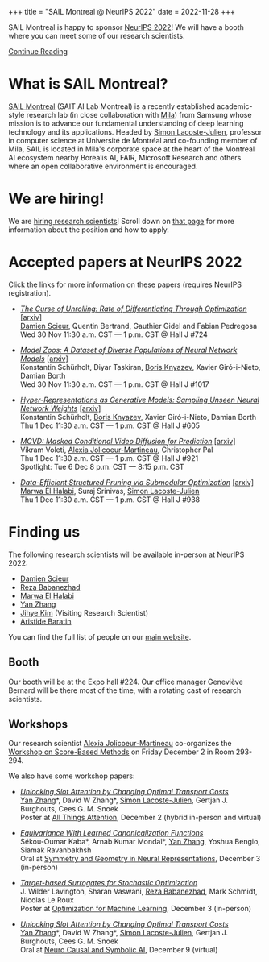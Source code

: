 +++
title = "SAIL Montreal @ NeurIPS 2022"
date = 2022-11-28
+++



SAIL Montreal is happy to sponsor [NeurIPS 2022](https://neurips.cc/Conferences/2022/)! We will have a booth where you can meet some of our research scientists.

<a href="{{ page.permalink }}#continue-reading">Continue Reading</a>
<!-- more -->

# What is SAIL Montreal?
[SAIL Montreal](https://www.sait.samsung.co.kr/saithome/about/labs.do) (SAIT AI Lab Montreal) is a recently established academic-style research lab (in close collaboration with [Mila](https://mila.quebec/)) from Samsung whose mission is to advance our fundamental understanding of deep learning technology and its applications. Headed by [Simon Lacoste-Julien](https://mila.quebec/en/person/simon-lacoste-julien/), professor in computer science at Université de Montréal and co-founding member of Mila, SAIL is located in Mila's corporate space at the heart of the Montreal AI ecosystem nearby Borealis AI, FAIR, Microsoft Research and others where an open collaborative environment is encouraged.

# We are hiring!
We are [hiring research scientists](https://www.sait.samsung.co.kr/saithome/about/labs.do)! Scroll down on [that page](https://www.sait.samsung.co.kr/saithome/about/labs.do) for more information about the position and how to apply.


# Accepted papers at NeurIPS 2022
Click the links for more information on these papers (requires NeurIPS registration).

- <i>[The Curse of Unrolling: Rate of Differentiating Through Optimization](https://nips.cc/virtual/2022/poster/54166)</i> [[arxiv]](https://arxiv.org/abs/2209.13271)<br />
<u>Damien Scieur</u>, Quentin Bertrand, Gauthier Gidel and Fabian Pedregosa<br />
Wed 30 Nov 11:30 a.m. CST — 1 p.m. CST @ Hall J #724

- <i>[Model Zoos: A Dataset of Diverse Populations of Neural Network Models](https://nips.cc/virtual/2022/poster/55727)</i> [[arxiv]](https://arxiv.org/abs/2209.14764)<br />
Konstantin Schürholt, Diyar Taskiran, <u>Boris Knyazev</u>, Xavier Giró-i-Nieto, Damian Borth<br />
Wed 30 Nov 11:30 a.m. CST — 1 p.m. CST @ Hall J #1017

- <i>[Hyper-Representations as Generative Models: Sampling Unseen Neural Network Weights](https://nips.cc/virtual/2022/poster/53429)</i> [[arxiv]](https://arxiv.org/abs/2209.14733)<br />
Konstantin Schürholt, <u>Boris Knyazev</u>, Xavier Giró-i-Nieto, Damian Borth<br />
Thu 1 Dec 11:30 a.m. CST — 1 p.m. CST @ Hall J #605

- <i>[MCVD: Masked Conditional Video Diffusion for Prediction](https://nips.cc/virtual/2022/poster/54707)</i> [[arxiv]](https://arxiv.org/abs/2205.09853)<br />
Vikram Voleti, <u>Alexia Jolicoeur-Martineau</u>, Christopher Pal<br />
Thu 1 Dec 11:30 a.m. CST — 1 p.m. CST @ Hall J #921<br />
Spotlight: Tue 6 Dec 8 p.m. CST — 8:15 p.m. CST 

- <i>[Data-Efficient Structured Pruning via Submodular Optimization](https://nips.cc/virtual/2022/poster/54208)</i> [[arxiv]](https://arxiv.org/abs/2203.04940)<br />
<u>Marwa El Halabi</u>, Suraj Srinivas, <u>Simon Lacoste-Julien</u><br />
Thu 1 Dec 11:30 a.m. CST — 1 p.m. CST @ Hall J #938



# Finding us
The following research scientists will be available in-person at NeurIPS 2022:
- [Damien Scieur](https://scholar.google.com/citations?user=hNscQzgAAAAJ)
- [Reza Babanezhad](https://scholar.google.ca/citations?hl=en&user=KLrwPsgAAAAJ)
- [Marwa El Halabi](https://scholar.google.com/citations?user=Vd6RW7cAAAAJ)
- [Yan Zhang](https://scholar.google.com/citations?user=XtCqbfEAAAAJ)
- [Jihye Kim](https://scholar.google.com/citations?user=USrf_BYAAAAJ) (Visiting Research Scientist)
- [Aristide Baratin](https://scholar.google.com/citations?user=ZK7OfxkAAAAJ&hl=en&oi=ao)

You can find the full list of people on our [main website](https://www.sait.samsung.co.kr/saithome/about/labs.do).

## Booth
Our booth will be at the Expo hall #224. Our office manager Geneviève Bernard will be there most of the time, with a rotating cast of research scientists.

## Workshops
Our research scientist [Alexia Jolicoeur-Martineau](https://scholar.google.com/citations?user=0qytQ1oAAAAJ&hl=en) co-organizes the [Workshop on Score-Based Methods](https://score-based-methods-workshop.github.io/) on Friday December 2 in Room 293-294.

We also have some workshop papers:

- <i>[Unlocking Slot Attention by Changing Optimal Transport Costs](https://attention-learning-workshop.github.io/2022/papers/zhang-unlocking_slot_attention_by_changing_optimal_transport_costs.pdf)</i><br />
<u>Yan Zhang</u>\*, David W Zhang\*, <u>Simon Lacoste-Julien</u>, Gertjan J. Burghouts, Cees G. M. Snoek<br />
Poster at [All Things Attention](https://attention-learning-workshop.github.io/), December 2 (hybrid in-person and virtual)

- <i>[Equivariance With Learned Canonicalization Functions](https://openreview.net/forum?id=pVD1k8ge25a)</i><br />
Sékou-Oumar Kaba\*, Arnab Kumar Mondal\*, <u>Yan Zhang</u>, Yoshua Bengio, Siamak Ravanbakhsh<br />
Oral at [Symmetry and Geometry in Neural Representations](https://www.neurreps.org/), December 3 (in-person)

- <i>[Target-based Surrogates for Stochastic Optimization](https://openreview.net/forum?id=22tWlk_NycL)</i><br />
J. Wilder Lavington, Sharan Vaswani, <u>Reza Babanezhad</u>, Mark Schmidt, Nicolas Le Roux<br />
Poster at [Optimization for Machine Learning](https://opt-ml.org/), December 3 (in-person)

- <i>[Unlocking Slot Attention by Changing Optimal Transport Costs](https://ncsi.cause-lab.net/pdf/nCSI_2.pdf)</i><br />
<u>Yan Zhang</u>\*, David W Zhang\*, <u>Simon Lacoste-Julien</u>, Gertjan J. Burghouts, Cees G. M. Snoek<br />
Oral at [Neuro Causal and Symbolic AI](https://ncsi.cause-lab.net/), December 9 (virtual)
